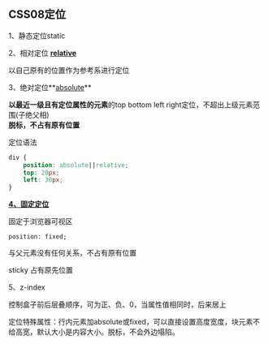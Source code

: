 ## CSS08定位

1、静态定位static

2、相对定位 **<u>relative</u>**

以自己原有的位置作为参考系进行定位

3、绝对定位**<u>absolute</u>**

**以最近一级且有定位属性的元素**的top bottom left right定位，不超出上级元素范围(子绝父相)<br />**脱标，不占有原有位置**

定位语法

```css
div {
    position: absolute||relative;
    top: 20px;
    left: 30px;
}
```

**<u>4、固定定位</u>**

固定于浏览器可视区

`position: fixed;`

与父元素没有任何关系，不占有原有位置

sticky 占有原先位置

5、z-index

控制盒子前后层叠顺序，可为正、负、0，当属性值相同时，后来居上

定位特殊属性：行内元素加absolute或fixed，可以直接设置高度宽度，块元素不给高宽，默认大小是内容大小。脱标，不会外边塌陷。
